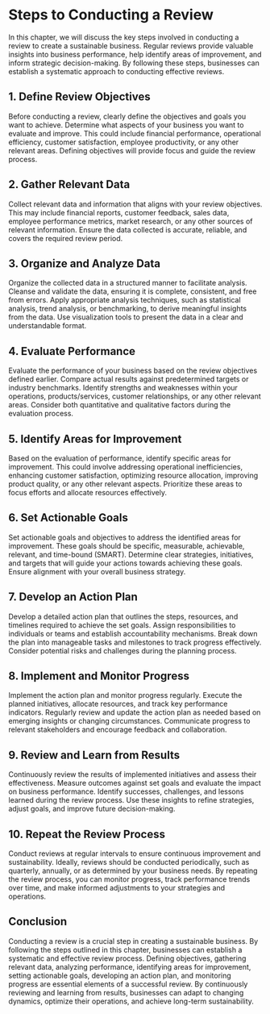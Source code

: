 Steps to Conducting a Review
=====================================

In this chapter, we will discuss the key steps involved in conducting a review to create a sustainable business. Regular reviews provide valuable insights into business performance, help identify areas of improvement, and inform strategic decision-making. By following these steps, businesses can establish a systematic approach to conducting effective reviews.

**1. Define Review Objectives**
-------------------------------

Before conducting a review, clearly define the objectives and goals you want to achieve. Determine what aspects of your business you want to evaluate and improve. This could include financial performance, operational efficiency, customer satisfaction, employee productivity, or any other relevant areas. Defining objectives will provide focus and guide the review process.

**2. Gather Relevant Data**
---------------------------

Collect relevant data and information that aligns with your review objectives. This may include financial reports, customer feedback, sales data, employee performance metrics, market research, or any other sources of relevant information. Ensure the data collected is accurate, reliable, and covers the required review period.

**3. Organize and Analyze Data**
--------------------------------

Organize the collected data in a structured manner to facilitate analysis. Cleanse and validate the data, ensuring it is complete, consistent, and free from errors. Apply appropriate analysis techniques, such as statistical analysis, trend analysis, or benchmarking, to derive meaningful insights from the data. Use visualization tools to present the data in a clear and understandable format.

**4. Evaluate Performance**
---------------------------

Evaluate the performance of your business based on the review objectives defined earlier. Compare actual results against predetermined targets or industry benchmarks. Identify strengths and weaknesses within your operations, products/services, customer relationships, or any other relevant areas. Consider both quantitative and qualitative factors during the evaluation process.

**5. Identify Areas for Improvement**
-------------------------------------

Based on the evaluation of performance, identify specific areas for improvement. This could involve addressing operational inefficiencies, enhancing customer satisfaction, optimizing resource allocation, improving product quality, or any other relevant aspects. Prioritize these areas to focus efforts and allocate resources effectively.

**6. Set Actionable Goals**
---------------------------

Set actionable goals and objectives to address the identified areas for improvement. These goals should be specific, measurable, achievable, relevant, and time-bound (SMART). Determine clear strategies, initiatives, and targets that will guide your actions towards achieving these goals. Ensure alignment with your overall business strategy.

**7. Develop an Action Plan**
-----------------------------

Develop a detailed action plan that outlines the steps, resources, and timelines required to achieve the set goals. Assign responsibilities to individuals or teams and establish accountability mechanisms. Break down the plan into manageable tasks and milestones to track progress effectively. Consider potential risks and challenges during the planning process.

**8. Implement and Monitor Progress**
-------------------------------------

Implement the action plan and monitor progress regularly. Execute the planned initiatives, allocate resources, and track key performance indicators. Regularly review and update the action plan as needed based on emerging insights or changing circumstances. Communicate progress to relevant stakeholders and encourage feedback and collaboration.

**9. Review and Learn from Results**
------------------------------------

Continuously review the results of implemented initiatives and assess their effectiveness. Measure outcomes against set goals and evaluate the impact on business performance. Identify successes, challenges, and lessons learned during the review process. Use these insights to refine strategies, adjust goals, and improve future decision-making.

**10. Repeat the Review Process**
---------------------------------

Conduct reviews at regular intervals to ensure continuous improvement and sustainability. Ideally, reviews should be conducted periodically, such as quarterly, annually, or as determined by your business needs. By repeating the review process, you can monitor progress, track performance trends over time, and make informed adjustments to your strategies and operations.

**Conclusion**
--------------

Conducting a review is a crucial step in creating a sustainable business. By following the steps outlined in this chapter, businesses can establish a systematic and effective review process. Defining objectives, gathering relevant data, analyzing performance, identifying areas for improvement, setting actionable goals, developing an action plan, and monitoring progress are essential elements of a successful review. By continuously reviewing and learning from results, businesses can adapt to changing dynamics, optimize their operations, and achieve long-term sustainability.
